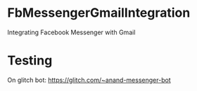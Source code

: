 # FbMessengerGmailIntegration
Integrating Facebook Messenger with Gmail



# Testing

On glitch bot:
https://glitch.com/~anand-messenger-bot


